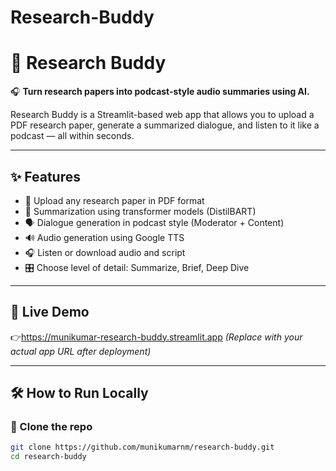 # Research-Buddy

# 🤖 Research Buddy

🎧 **Turn research papers into podcast-style audio summaries using AI.**

Research Buddy is a Streamlit-based web app that allows you to upload a PDF research paper, generate a summarized dialogue, and listen to it like a podcast — all within seconds.

---

## ✨ Features

- 📄 Upload any research paper in PDF format
- 🧠 Summarization using transformer models (DistilBART)
- 🗣️ Dialogue generation in podcast style (Moderator + Content)
- 🔊 Audio generation using Google TTS
- 🎧 Listen or download audio and script
- 🎛️ Choose level of detail: Summarize, Brief, Deep Dive

---

## 🚀 Live Demo

👉https://munikumar-research-buddy.streamlit.app
*(Replace with your actual app URL after deployment)*

---

## 🛠️ How to Run Locally

### 📁 Clone the repo

```bash
git clone https://github.com/munikumarnm/research-buddy.git
cd research-buddy
